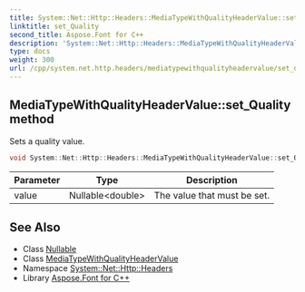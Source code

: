 ```yaml
---
title: System::Net::Http::Headers::MediaTypeWithQualityHeaderValue::set_Quality method
linktitle: set_Quality
second_title: Aspose.Font for C++
description: 'System::Net::Http::Headers::MediaTypeWithQualityHeaderValue::set_Quality method. Sets a quality value in C++.'
type: docs
weight: 300
url: /cpp/system.net.http.headers/mediatypewithqualityheadervalue/set_quality/
---
```

## MediaTypeWithQualityHeaderValue::set_Quality method


Sets a quality value.

```cpp
void System::Net::Http::Headers::MediaTypeWithQualityHeaderValue::set_Quality(Nullable<double> value)
```


| Parameter | Type | Description |
| --- | --- | --- |
| value | Nullable\<double\> | The value that must be set. |

## See Also

* Class [Nullable](../../../system/nullable/)
* Class [MediaTypeWithQualityHeaderValue](../)
* Namespace [System::Net::Http::Headers](../../)
* Library [Aspose.Font for C++](../../../)
